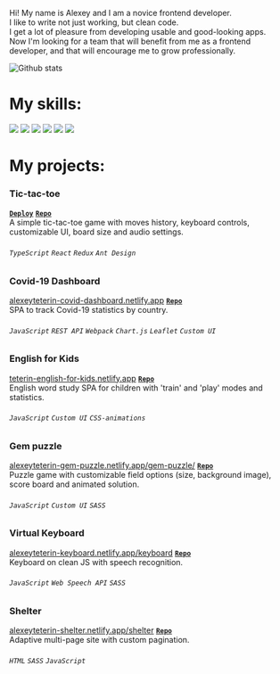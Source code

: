 Hi! My name is Alexey and I am a novice frontend developer.  
I like to write not just working, but clean code.  
I get a lot of pleasure from developing usable and good-looking apps.  
Now I'm looking for a team that will benefit from me as a frontend developer, and that will encourage me to grow professionally.

<img align="center" alt="Github stats" src="https://github-readme-stats.vercel.app/api?username=alexeyteterin&hide=stars,issues,contribs&show_icons=true&theme=slateorange&count_private=true)](https://github.com/anuraghazra/github-readme-stats" />

# My skills:
![](https://img.shields.io/badge/JavaScript-323330?style=for-the-badge&logo=javascript&logoColor=F7DF1E)
![](https://img.shields.io/badge/TypeScript-007ACC?style=for-the-badge&logo=typescript&logoColor=white)
![](https://img.shields.io/badge/React-20232A?style=for-the-badge&logo=react&logoColor=61DAFB)
![](https://img.shields.io/badge/HTML5-E34F26?style=for-the-badge&logo=html5&logoColor=white)
![](https://img.shields.io/badge/CSS3-1572B6?style=for-the-badge&logo=css3&logoColor=white)
![](https://img.shields.io/badge/Sass-CC6699?style=for-the-badge&logo=sass&logoColor=white)

# My projects:

### Tic-tac-toe 
**[`Deploy`](https://teterin-tic-tac-toe.netlify.app/)**
**[`Repo`](https://github.com/AlexeyTeterin/react-game)**  
A simple tic-tac-toe game with moves history, keyboard controls, customizable UI, board size and audio settings.
###### `TypeScript` `React` `Redux` `Ant Design`

### Covid-19 Dashboard
[alexeyteterin-covid-dashboard.netlify.app](https://alexeyteterin-covid-dashboard.netlify.app/)
**[`Repo`](https://github.com/AlexeyTeterin/covid-dashboard/tree/develop)**  
SPA to track Covid-19 statistics by country.
###### `JavaScript` `REST API` `Webpack` `Chart.js` `Leaflet` `Custom UI`


### English for Kids
[teterin-english-for-kids.netlify.app](https://teterin-english-for-kids.netlify.app/)
**[`Repo`](https://github.com/AlexeyTeterin/rsschool-JS2020Q3/tree/english-for-kids)**  
English word study SPA for children with 'train' and 'play' modes and statistics.
###### `JavaScript` `Custom UI` `CSS-animations`

### Gem puzzle
[alexeyteterin-gem-puzzle.netlify.app/gem-puzzle/](https://alexeyteterin-gem-puzzle.netlify.app/gem-puzzle/)
**[`Repo`](https://github.com/AlexeyTeterin/rsschool-JS2020Q3/tree/gem-puzzle)**  
Puzzle game with customizable field options (size, background image), score board and animated solution.  
###### `JavaScript` `Custom UI` `SASS`

### Virtual Keyboard
[alexeyteterin-keyboard.netlify.app/keyboard](https://alexeyteterin-keyboard.netlify.app/keyboard/)
**[`Repo`](https://github.com/AlexeyTeterin/rsschool-JS2020Q3/tree/keyboard)**  
Keyboard on clean JS with speech recognition.
###### `JavaScript` `Web Speech API` `SASS`

### Shelter
[alexeyteterin-shelter.netlify.app/shelter](https://alexeyteterin-shelter.netlify.app/shelter/)
**[`Repo`](https://github.com/AlexeyTeterin/rsschool-JS2020Q3/tree/shelter)**  
Adaptive multi-page site with custom pagination.
###### `HTML` `SASS` `JavaScript`
